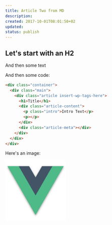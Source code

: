 ```yaml
---
title: Article Two from MD
description:
created: 2017-10-01T08:01:50+02
updated:
status: publish
---
```


## Let's start with an H2
And then some text

And then some code:

```html
<div class="container">
  <div class="main">
    <div class="article insert-wp-tags-here">
      <h1>Title</h1>
      <div class="article-content">
        <p class="intro">Intro Text</p>
        <p></p>
      </div>
      <div class="article-meta"></div>
    </div>
  </div>
</div>
```

Here's an image:

![alt text](/static/img/icons/android-chrome-192x192.png "testing")
